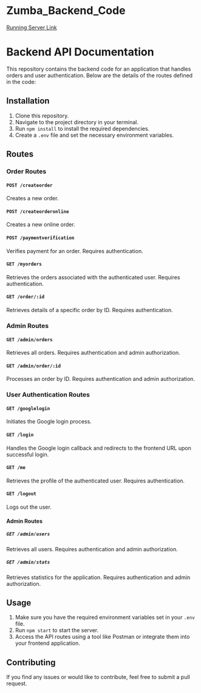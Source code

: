 # Zumba_Backend_Code 
[Running Server Link](https://zumba.onrender.com/)

# Backend API Documentation

This repository contains the backend code for an application that handles orders and user authentication. Below are the details of the routes defined in the code:

## Installation

1. Clone this repository.
2. Navigate to the project directory in your terminal.
3. Run `npm install` to install the required dependencies.
4. Create a `.env` file and set the necessary environment variables.

## Routes

### Order Routes

#### `POST /createorder`

Creates a new order.

#### `POST /createorderonline`

Creates a new online order.

#### `POST /paymentverification`

Verifies payment for an order. Requires authentication.

#### `GET /myorders`

Retrieves the orders associated with the authenticated user. Requires authentication.

#### `GET /order/:id`

Retrieves details of a specific order by ID. Requires authentication.

### Admin Routes

#### `GET /admin/orders`

Retrieves all orders. Requires authentication and admin authorization.

#### `GET /admin/order/:id`

Processes an order by ID. Requires authentication and admin authorization.

### User Authentication Routes

#### `GET /googlelogin`

Initiates the Google login process.

#### `GET /login`

Handles the Google login callback and redirects to the frontend URL upon successful login.

#### `GET /me`

Retrieves the profile of the authenticated user. Requires authentication.

#### `GET /logout`

Logs out the user.

#### Admin Routes

##### `GET /admin/users`

Retrieves all users. Requires authentication and admin authorization.

##### `GET /admin/stats`

Retrieves statistics for the application. Requires authentication and admin authorization.

## Usage

1. Make sure you have the required environment variables set in your `.env` file.
2. Run `npm start` to start the server.
3. Access the API routes using a tool like Postman or integrate them into your frontend application.

## Contributing

If you find any issues or would like to contribute, feel free to submit a pull request.


